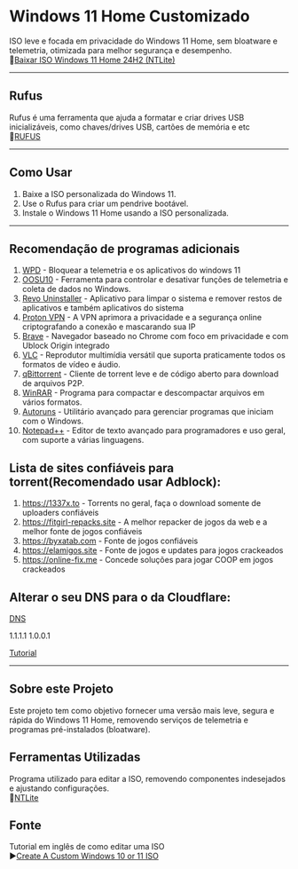 # Windows 11 Home Customizado

ISO leve e focada em privacidade do Windows 11 Home, sem bloatware e telemetria, otimizada para melhor segurança e desempenho.<br>
🔗[Baixar ISO Windows 11 Home 24H2 (NTLite)](https://drive.usercontent.google.com/download?id=1B7Tz8lOW5djMuqD7Y7Dm9o0QuYOpp_0N)

---

## Rufus

Rufus é uma ferramenta que ajuda a formatar e criar drives USB inicializáveis, como chaves/drives USB, cartões de memória e etc<br>
🔗[RUFUS](https://rufus.ie/pt_BR/)

---

## Como Usar

1. Baixe a ISO personalizada do Windows 11.
2. Use o Rufus para criar um pendrive bootável.
3. Instale o Windows 11 Home usando a ISO personalizada.

---

## Recomendação de programas adicionais

1. [WPD](https://wpd.app) - Bloquear a telemetria e os aplicativos do windows 11
2. [OOSU10](https://www.oo-software.com/en/shutup10) - Ferramenta para controlar e desativar funções de telemetria e coleta de dados no Windows.
3. [Revo Uninstaller](https://www.revouninstaller.com/br/revo-uninstaller-free-download/) - Aplicativo para limpar o sistema e remover restos de aplicativos e também aplicativos do sistema
4. [Proton VPN](https://protonvpn.com) - A VPN aprimora a privacidade e a segurança online criptografando a conexão e mascarando sua IP
5. [Brave](https://brave.com) - Navegador baseado no Chrome com foco em privacidade e com Ublock Origin integrado
6. [VLC](https://www.videolan.org/vlc) - Reprodutor multimídia versátil que suporta praticamente todos os formatos de vídeo e áudio.
7. [qBittorrent](https://www.qbittorrent.org/download) - Cliente de torrent leve e de código aberto para download de arquivos P2P.
8. [WinRAR](https://www.win-rar.com/download.html) - Programa para compactar e descompactar arquivos em vários formatos.
9. [Autoruns](https://learn.microsoft.com/pt-br/sysinternals/downloads/autoruns) - Utilitário avançado para gerenciar programas que iniciam com o Windows.
10. [Notepad++](https://notepad-plus-plus.org/downloads/) - Editor de texto avançado para programadores e uso geral, com suporte a várias linguagens.


## Lista de sites confiáveis para torrent(Recomendado usar Adblock):

1. https://1337x.to - Torrents no geral, faça o download somente de uploaders confiáveis
2. https://fitgirl-repacks.site - A melhor repacker de jogos da web e a melhor fonte de jogos confiáveis
3. https://byxatab.com - Fonte de jogos confiáveis
4. https://elamigos.site - Fonte de jogos e updates para jogos crackeados
5. https://online-fix.me - Concede soluções para jogar COOP em jogos crackeados


## Alterar o seu DNS para o da Cloudflare:
[DNS](https://one.one.one.one/help/)

1.1.1.1
1.0.0.1

[Tutorial](https://youtu.be/tHmfMhdqlNk?t=199)

---

## Sobre este Projeto

Este projeto tem como objetivo fornecer uma versão mais leve, segura e rápida do Windows 11 Home, removendo serviços de telemetria e programas pré-instalados (bloatware).

## Ferramentas Utilizadas

Programa utilizado para editar a ISO, removendo componentes indesejados e ajustando configurações.<br>
🔗[NTLite](https://www.ntlite.com/download)


## Fonte

Tutorial em inglês de como editar uma ISO<br>
▶️[Create A Custom Windows 10 or 11 ISO](https://www.youtube.com/watch?v=_gMJNQ3yWNE)
